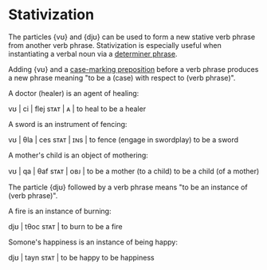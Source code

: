 # Stativization

The particles {vʊ} and {djʊ} can be used to form a new stative verb phrase from
another verb phrase. Stativization is especially useful when instantiating a
verbal noun via a [determiner phrase](./determiner-phrases.md).

Adding {vʊ} and a [case-marking preposition](./case.md) before a verb phrase
produces a new phrase meaning "to be a (case) with respect to (verb phrase)".

A doctor (healer) is an agent of healing:

<gloss>
vʊ   | ci | flej
sᴛᴀᴛ | ᴀ  | to heal
to be a healer
</gloss>

A sword is an instrument of fencing:

<gloss>
vʊ   | θla | ces
sᴛᴀᴛ | ɪɴs | to fence (engage in swordplay)
to be a sword
</gloss>

A mother's child is an object of mothering:

<gloss>
vʊ   | qa  | θaf
sᴛᴀᴛ | ᴏʙᴊ | to be a mother (to a child)
to be a child (of a mother)
</gloss>

The particle {djʊ} followed by a verb phrase means "to be an instance of (verb
phrase)".

A fire is an instance of burning:

<gloss>
djʊ  | tθoc
sᴛᴀᴛ | to burn
to be a fire
</gloss>

Somone's happiness is an instance of being happy:

<gloss>
djʊ  | tayn
sᴛᴀᴛ | to be happy
to be happiness
</gloss>
